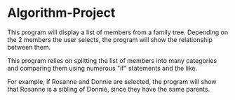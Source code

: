 # Algorithm-Project
This program will display a list of members from a family tree. Depending on the 2 members the user selects, the program will show the relationship between them.

This program relies on splitting the list of members into many categories and comparing them using numerous "if" statements and the like.

For example, if Rosanne and Donnie are selected, the program will show that Rosanne is a sibling of Donnie, since they have the same parents. 